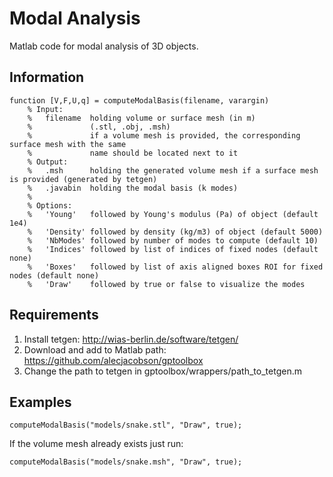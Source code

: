 # Modal Analysis

Matlab code for modal analysis of 3D objects.

## Information

```
function [V,F,U,q] = computeModalBasis(filename, varargin)
    % Input:
    %   filename  holding volume or surface mesh (in m)
    %             (.stl, .obj, .msh)
    %             if a volume mesh is provided, the corresponding surface mesh with the same
    %             name should be located next to it
    % Output: 
    %   .msh      holding the generated volume mesh if a surface mesh is provided (generated by tetgen)
    %   .javabin  holding the modal basis (k modes) 
    %
    % Options:
    %   'Young'   followed by Young's modulus (Pa) of object (default 1e4)
    %   'Density' followed by density (kg/m3) of object (default 5000)
    %   'NbModes' followed by number of modes to compute (default 10)
    %   'Indices' followed by list of indices of fixed nodes (default none)
    %   'Boxes'   followed by list of axis aligned boxes ROI for fixed nodes (default none)
    %   'Draw'    followed by true or false to visualize the modes
```

## Requirements
 1. Install tetgen: http://wias-berlin.de/software/tetgen/ 
 2. Download and add to Matlab path: https://github.com/alecjacobson/gptoolbox
 3. Change the path to tetgen in gptoolbox/wrappers/path_to_tetgen.m
 
## Examples

`computeModalBasis("models/snake.stl", "Draw", true);`

If the volume mesh already exists just run:

`computeModalBasis("models/snake.msh", "Draw", true);`
